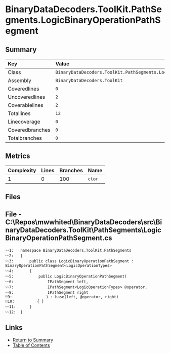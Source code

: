 ﻿# BinaryDataDecoders.ToolKit.PathSegments.LogicBinaryOperationPathSegment

## Summary

| Key             | Value                                                                     |
| :-------------- | :------------------------------------------------------------------------ |
| Class           | `BinaryDataDecoders.ToolKit.PathSegments.LogicBinaryOperationPathSegment` |
| Assembly        | `BinaryDataDecoders.ToolKit`                                              |
| Coveredlines    | `0`                                                                       |
| Uncoveredlines  | `2`                                                                       |
| Coverablelines  | `2`                                                                       |
| Totallines      | `12`                                                                      |
| Linecoverage    | `0`                                                                       |
| Coveredbranches | `0`                                                                       |
| Totalbranches   | `0`                                                                       |

## Metrics

| Complexity | Lines | Branches | Name    |
| :--------- | :---- | :------- | :------ |
| 1          | 0     | 100      | `ctor`  |

## Files

## File - C:\Repos\mwwhited\BinaryDataDecoders\src\BinaryDataDecoders.ToolKit\PathSegments\LogicBinaryOperationPathSegment.cs

```CSharp
〰1:   namespace BinaryDataDecoders.ToolKit.PathSegments
〰2:   {
〰3:       public class LogicBinaryOperationPathSegment : BinaryOperationPathSegment<LogicOperationTypes>
〰4:       {
〰5:           public LogicBinaryOperationPathSegment(
〰6:               IPathSegment left,
〰7:               IPathSegment<LogicOperationTypes> @operator,
〰8:               IPathSegment right
‼9:               ) : base(left, @operator, right)
‼10:          { }
〰11:      }
〰12:  }
```

## Links

* [Return to Summary](Summary.md)
* [Table of Contents](../TOC.md)

